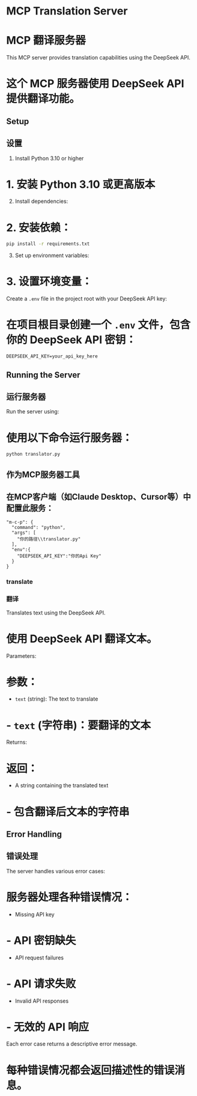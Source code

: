 # MCP Translation Server
# MCP 翻译服务器

This MCP server provides translation capabilities using the DeepSeek API.
# 这个 MCP 服务器使用 DeepSeek API 提供翻译功能。

## Setup
## 设置

1. Install Python 3.10 or higher
# 1. 安装 Python 3.10 或更高版本

2. Install dependencies:
# 2. 安装依赖：

```bash
pip install -r requirements.txt
```

3. Set up environment variables:
# 3. 设置环境变量：

Create a `.env` file in the project root with your DeepSeek API key:
# 在项目根目录创建一个 `.env` 文件，包含你的 DeepSeek API 密钥：

```
DEEPSEEK_API_KEY=your_api_key_here
```

## Running the Server
## 运行服务器

Run the server using:
# 使用以下命令运行服务器：

```bash
python translator.py
```

## 作为MCP服务器工具
## 在MCP客户端（如Claude Desktop、Cursor等）中配置此服务：
    "m-c-p": {
      "command": "python",
      "args": [
        "你的路径\\translator.py"
      ],
      "env":{
        "DEEPSEEK_API_KEY":"你的Api Key"
      }
    }

### translate
### 翻译

Translates text using the DeepSeek API.
# 使用 DeepSeek API 翻译文本。

Parameters:
# 参数：
- `text` (string): The text to translate
# - `text` (字符串)：要翻译的文本

Returns:
# 返回：
- A string containing the translated text
# - 包含翻译后文本的字符串

## Error Handling
## 错误处理

The server handles various error cases:
# 服务器处理各种错误情况：

- Missing API key
# - API 密钥缺失
- API request failures
# - API 请求失败
- Invalid API responses
# - 无效的 API 响应

Each error case returns a descriptive error message. 
# 每种错误情况都会返回描述性的错误消息。 